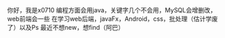你好，我是x0710
编程方面会用java，关键字几个不会用，MySQL会增删改，web前端会一些
在学习web后端，javaFx，Android，css，批处理（估计学废了）以及Ps
最近不想new，想find（阿巴）
